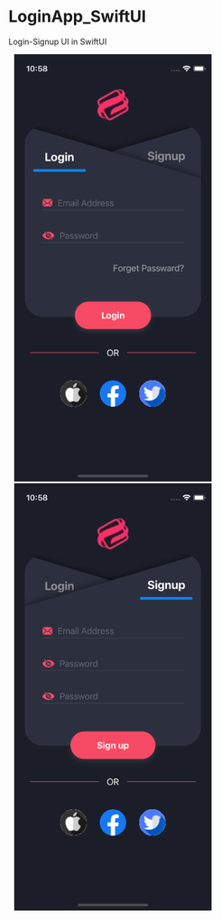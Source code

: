 # LoginApp_SwiftUI
Login-Signup UI in SwiftUI

<img src="/LoginApp/Screen/login.png" alt="" width="350" height="758" hspace="10"/>  <img src="/LoginApp/Screen/signup.png" alt="" width="350" height="758" hspace="10"/>


<!-- <p align="left"> <img src="/LoginApp/Screen/login.png" alt="" width="400" height="867"/> </p><p align="right"> <img src="/LoginApp/Screen/login.png" alt="" width="400" height="867"/> </p> -->
